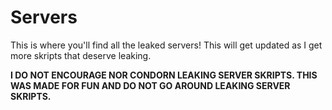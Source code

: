 # Servers

This is where you'll find all the leaked servers! This will get updated as I get more skripts that deserve leaking.

**I DO NOT ENCOURAGE NOR CONDORN LEAKING SERVER SKRIPTS. THIS WAS MADE FOR FUN AND DO NOT GO AROUND LEAKING SERVER SKRIPTS.**
